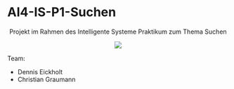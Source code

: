 # AI4-IS-P1-Suchen
<div align="center">

Projekt im Rahmen des Intelligente Systeme Praktikum zum Thema Suchen

![](https://git.haw-hamburg.de/abr227/ai4-is-p1-suchen/-/raw/master/teaser.gif)

</div>

Team:
- Dennis Eickholt
- Christian Graumann

